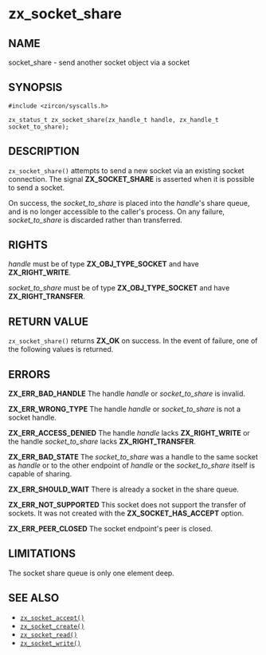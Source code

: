 # zx_socket_share

## NAME

<!-- Updated by update-docs-from-abigen, do not edit. -->

socket_share - send another socket object via a socket

## SYNOPSIS

<!-- Updated by update-docs-from-abigen, do not edit. -->

```
#include <zircon/syscalls.h>

zx_status_t zx_socket_share(zx_handle_t handle, zx_handle_t socket_to_share);
```

## DESCRIPTION

`zx_socket_share()` attempts to send a new socket via an existing socket
connection.  The signal **ZX_SOCKET_SHARE** is asserted when it is possible
to send a socket.

On success, the *socket_to_share* is placed into the *handle*'s share
queue, and is no longer accessible to the caller's process. On any
failure, *socket_to_share* is discarded rather than transferred.

## RIGHTS

<!-- Updated by update-docs-from-abigen, do not edit. -->

*handle* must be of type **ZX_OBJ_TYPE_SOCKET** and have **ZX_RIGHT_WRITE**.

*socket_to_share* must be of type **ZX_OBJ_TYPE_SOCKET** and have **ZX_RIGHT_TRANSFER**.

## RETURN VALUE

`zx_socket_share()` returns **ZX_OK** on success.  In the event of failure,
one of the following values is returned.

## ERRORS

**ZX_ERR_BAD_HANDLE**  The handle *handle* or *socket_to_share* is invalid.

**ZX_ERR_WRONG_TYPE**  The handle *handle* or *socket_to_share* is not a socket handle.

**ZX_ERR_ACCESS_DENIED**  The handle *handle* lacks **ZX_RIGHT_WRITE** or
the handle *socket_to_share* lacks **ZX_RIGHT_TRANSFER**.

**ZX_ERR_BAD_STATE**  The *socket_to_share* was a handle to the same socket
as *handle* or to the other endpoint of *handle* or the *socket_to_share* itself
is capable of sharing.

**ZX_ERR_SHOULD_WAIT**  There is already a socket in the share queue.

**ZX_ERR_NOT_SUPPORTED**  This socket does not support the transfer of sockets.
It was not created with the **ZX_SOCKET_HAS_ACCEPT** option.

**ZX_ERR_PEER_CLOSED** The socket endpoint's peer is closed.

## LIMITATIONS

The socket share queue is only one element deep.

## SEE ALSO

 - [`zx_socket_accept()`]
 - [`zx_socket_create()`]
 - [`zx_socket_read()`]
 - [`zx_socket_write()`]

<!-- References updated by update-docs-from-abigen, do not edit. -->

[`zx_socket_accept()`]: socket_accept.md
[`zx_socket_create()`]: socket_create.md
[`zx_socket_read()`]: socket_read.md
[`zx_socket_write()`]: socket_write.md
